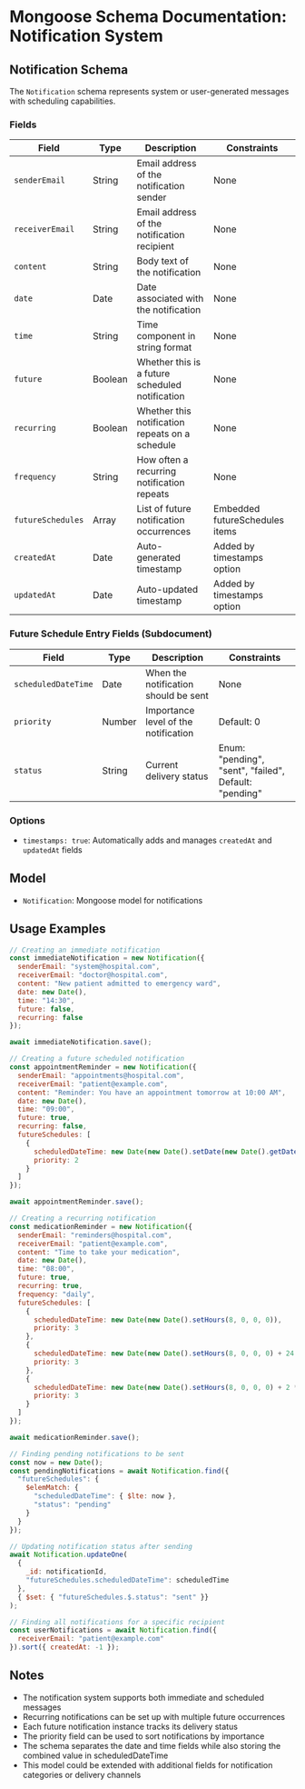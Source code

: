 # Mongoose Schema Documentation: Notification System

## Notification Schema

The `Notification` schema represents system or user-generated messages with scheduling capabilities.

### Fields

| Field | Type | Description | Constraints |
|-------|------|-------------|------------|
| `senderEmail` | String | Email address of the notification sender | None |
| `receiverEmail` | String | Email address of the notification recipient | None |
| `content` | String | Body text of the notification | None |
| `date` | Date | Date associated with the notification | None |
| `time` | String | Time component in string format | None |
| `future` | Boolean | Whether this is a future scheduled notification | None |
| `recurring` | Boolean | Whether this notification repeats on a schedule | None |
| `frequency` | String | How often a recurring notification repeats | None |
| `futureSchedules` | Array | List of future notification occurrences | Embedded futureSchedules items |
| `createdAt` | Date | Auto-generated timestamp | Added by timestamps option |
| `updatedAt` | Date | Auto-updated timestamp | Added by timestamps option |

### Future Schedule Entry Fields (Subdocument)

| Field | Type | Description | Constraints |
|-------|------|-------------|------------|
| `scheduledDateTime` | Date | When the notification should be sent | None |
| `priority` | Number | Importance level of the notification | Default: 0 |
| `status` | String | Current delivery status | Enum: "pending", "sent", "failed", Default: "pending" |

### Options
- `timestamps: true`: Automatically adds and manages `createdAt` and `updatedAt` fields

## Model
- `Notification`: Mongoose model for notifications

## Usage Examples

```javascript
// Creating an immediate notification
const immediateNotification = new Notification({
  senderEmail: "system@hospital.com",
  receiverEmail: "doctor@hospital.com",
  content: "New patient admitted to emergency ward",
  date: new Date(),
  time: "14:30",
  future: false,
  recurring: false
});

await immediateNotification.save();

// Creating a future scheduled notification
const appointmentReminder = new Notification({
  senderEmail: "appointments@hospital.com",
  receiverEmail: "patient@example.com",
  content: "Reminder: You have an appointment tomorrow at 10:00 AM",
  date: new Date(),
  time: "09:00",
  future: true,
  recurring: false,
  futureSchedules: [
    {
      scheduledDateTime: new Date(new Date().setDate(new Date().getDate() + 1)),
      priority: 2
    }
  ]
});

await appointmentReminder.save();

// Creating a recurring notification
const medicationReminder = new Notification({
  senderEmail: "reminders@hospital.com",
  receiverEmail: "patient@example.com",
  content: "Time to take your medication",
  date: new Date(),
  time: "08:00",
  future: true,
  recurring: true,
  frequency: "daily",
  futureSchedules: [
    {
      scheduledDateTime: new Date(new Date().setHours(8, 0, 0, 0)),
      priority: 3
    },
    {
      scheduledDateTime: new Date(new Date().setHours(8, 0, 0, 0) + 24 * 60 * 60 * 1000),
      priority: 3
    },
    {
      scheduledDateTime: new Date(new Date().setHours(8, 0, 0, 0) + 2 * 24 * 60 * 60 * 1000),
      priority: 3
    }
  ]
});

await medicationReminder.save();

// Finding pending notifications to be sent
const now = new Date();
const pendingNotifications = await Notification.find({
  "futureSchedules": {
    $elemMatch: {
      "scheduledDateTime": { $lte: now },
      "status": "pending"
    }
  }
});

// Updating notification status after sending
await Notification.updateOne(
  { 
    _id: notificationId,
    "futureSchedules.scheduledDateTime": scheduledTime
  },
  { $set: { "futureSchedules.$.status": "sent" }}
);

// Finding all notifications for a specific recipient
const userNotifications = await Notification.find({
  receiverEmail: "patient@example.com"
}).sort({ createdAt: -1 });
```

## Notes
- The notification system supports both immediate and scheduled messages
- Recurring notifications can be set up with multiple future occurrences
- Each future notification instance tracks its delivery status
- The priority field can be used to sort notifications by importance
- The schema separates the date and time fields while also storing the combined value in scheduledDateTime
- This model could be extended with additional fields for notification categories or delivery channels